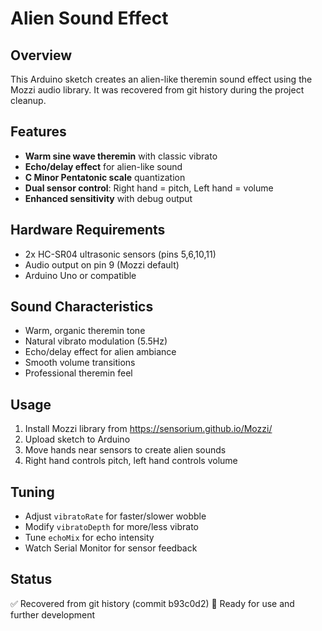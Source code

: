 # Alien Sound Effect

## Overview
This Arduino sketch creates an alien-like theremin sound effect using the Mozzi audio library. It was recovered from git history during the project cleanup.

## Features
- **Warm sine wave theremin** with classic vibrato
- **Echo/delay effect** for alien-like sound
- **C Minor Pentatonic scale** quantization
- **Dual sensor control**: Right hand = pitch, Left hand = volume
- **Enhanced sensitivity** with debug output

## Hardware Requirements
- 2x HC-SR04 ultrasonic sensors (pins 5,6,10,11)
- Audio output on pin 9 (Mozzi default)
- Arduino Uno or compatible

## Sound Characteristics
- Warm, organic theremin tone
- Natural vibrato modulation (5.5Hz)
- Echo/delay effect for alien ambiance
- Smooth volume transitions
- Professional theremin feel

## Usage
1. Install Mozzi library from https://sensorium.github.io/Mozzi/
2. Upload sketch to Arduino
3. Move hands near sensors to create alien sounds
4. Right hand controls pitch, left hand controls volume

## Tuning
- Adjust `vibratoRate` for faster/slower wobble
- Modify `vibratoDepth` for more/less vibrato
- Tune `echoMix` for echo intensity
- Watch Serial Monitor for sensor feedback

## Status
✅ Recovered from git history (commit b93c0d2)
🔧 Ready for use and further development 